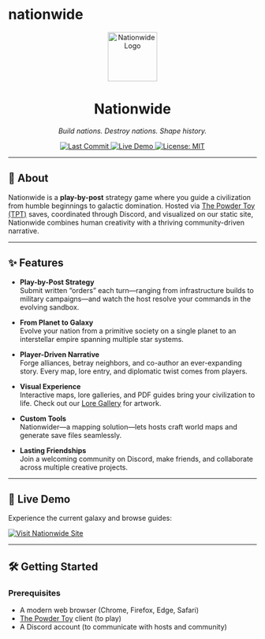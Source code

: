 # nationwide


<!--
=====================================================
                    NATIONWIDE
=====================================================
A play-by-post strategic galactic game built on The Powder Toy (TPT), Discord, and custom tools.
-->

<p align="center">
  <img src="https://www.nationwides.fyi/media/site%20images/favicon.png" alt="Nationwide Logo" width="100" height="100" />
</p>
<h1 align="center">Nationwide</h1>
<p align="center">
  <em>Build nations. Destroy nations. Shape history.</em>
</p>

<p align="center">
  <a href="https://img.shields.io/github/last-commit/DragonEggLol/nationwide">
    <img src="https://img.shields.io/github/last-commit/DragonEggLol/nationwide" alt="Last Commit" />
  </a>
  <a href="https://img.shields.io/website?url=https%3A%2F%2Fwww.nationwides.fyi">
    <img src="https://img.shields.io/website?url=https%3A%2F%2Fwww.nationwides.fyi" alt="Live Demo" />
  </a>
  <a href="LICENSE">
    <img src="https://img.shields.io/badge/license-MIT-blue.svg" alt="License: MIT" />
  </a>
</p>

---

## 📖 About

Nationwide is a **play-by-post** strategy game where you guide a civilization from humble beginnings to galactic domination. Hosted via [The Powder Toy (TPT)](https://powdertoy.co.uk/) saves, coordinated through Discord, and visualized on our static site, Nationwide combines human creativity with a thriving community-driven narrative.

---

## ✨ Features

- **Play-by-Post Strategy**  
  Submit written “orders” each turn—ranging from infrastructure builds to military campaigns—and watch the host resolve your commands in the evolving sandbox.  

- **From Planet to Galaxy**  
  Evolve your nation from a primitive society on a single planet to an interstellar empire spanning multiple star systems.  

- **Player-Driven Narrative**  
  Forge alliances, betray neighbors, and co-author an ever-expanding story. Every map, lore entry, and diplomatic twist comes from players.  

- **Visual Experience**  
  Interactive maps, lore galleries, and PDF guides bring your civilization to life. Check out our [Lore Gallery](https://www.nationwides.fyi/lore.html) for artwork.

- **Custom Tools**  
  Nationwider—a mapping solution—lets hosts craft world maps and generate save files seamlessly.  

- **Lasting Friendships**  
  Join a welcoming community on Discord, make friends, and collaborate across multiple creative projects.

---

## 🚀 Live Demo

Experience the current galaxy and browse guides:

[![Visit Nationwide Site](https://img.shields.io/badge/Visit%20Site-🌐-green.svg)](https://www.nationwides.fyi/)

---

## 🛠 Getting Started

### Prerequisites

- A modern web browser (Chrome, Firefox, Edge, Safari)
- [The Powder Toy](https://powdertoy.co.uk/downloads/) client (to play)
- A Discord account (to communicate with hosts and community)
